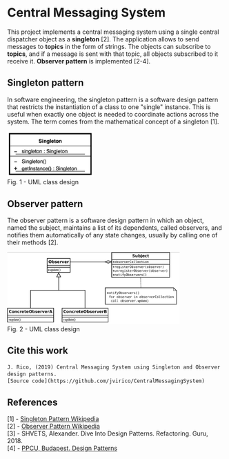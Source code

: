 # Central Messaging System
This project implements a central messaging system using a single central dispatcher object as a **singleton** [2]. The application allows to send messages to **topics** in the form of strings. The objects can subscribe to **topics**, and if a message is sent with that topic, all objects subscribed to it receive it. **Observer pattern** is implemented [2-4].

## Singleton pattern
In software engineering, the singleton pattern is a software design pattern that restricts the instantiation of a class to one "single" instance. This is useful when exactly one object is needed to coordinate actions across the system. The term comes from the mathematical concept of a singleton [1].

<img src="./img/singleton_uml.png" width="200">\
Fig. 1 - UML class design


## Observer pattern
The observer pattern is a software design pattern in which an object, named the subject, maintains a list of its dependents, called observers, and notifies them automatically of any state changes, usually by calling one of their methods [2].

<img src="./img/observer_uml.png" width="400">\
Fig. 2 - UML class design

## Cite this work
    J. Rico, (2019) Central Messaging System using Singleton and Observer design patterns. 
    [Source code](https://github.com/jvirico/CentralMessagingSystem)

## References
[1] - [Singleton Pattern Wikipedia](https://en.wikipedia.org/wiki/Singleton_pattern)\
[2] - [Observer Pattern Wikipedia](https://en.wikipedia.org/wiki/Observer_pattern)\
[3] - SHVETS, Alexander. Dive Into Design Patterns. Refactoring. Guru, 2018.
\
[4] - [PPCU, Budapest. Design Patterns](http://ipcv.eu/blog/course/programming-methodology/)